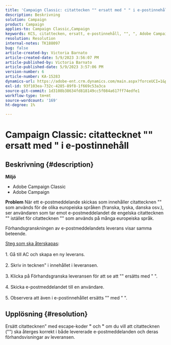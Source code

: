 ```yaml
---
title: 'Campaign Classic: citattecken "" ersatt med " " i e-postinnehåll"'
description: Beskrivning
solution: Campaign
product: Campaign
applies-to: Campaign Classic,Campaign
keywords: KCS, citattecken, ersatt, e-postinnehåll, "", ", Adobe Campaign, Adobe Campaign Classic
resolution: Resolution
internal-notes: TK188097
bug: false
article-created-by: Victoria Barnato
article-created-date: 5/9/2023 3:56:07 PM
article-published-by: Victoria Barnato
article-published-date: 5/9/2023 3:57:06 PM
version-number: 6
article-number: KA-15283
dynamics-url: https://adobe-ent.crm.dynamics.com/main.aspx?forceUCI=1&pagetype=entityrecord&etn=knowledgearticle&id=2744b2ff-81ee-ed11-8849-6045bd0065b6
exl-id: 93f103ea-732c-4285-89f8-1f669c53a3ca
source-git-commit: 1d3108b38634fd818149cc5f084a617ff74edfe1
workflow-type: tm+mt
source-wordcount: '169'
ht-degree: 1%

---
```


# Campaign Classic: citattecknet &quot;&quot; ersatt med &quot; i e-postinnehåll

## Beskrivning {#description}


<b>Miljö</b>

- Adobe Campaign Classic
- Adobe Campaign


<b>Problem</b>
När ett e-postmeddelande skickas som innehåller citattecknen &quot;&quot; som används för de olika europeiska språken (franska, tyska, danska osv.), ser användaren som tar emot e-postmeddelandet de engelska citattecknen &quot;&quot; istället för citattecknen &quot;&quot; som används på många europeiska språk.

Förhandsgranskningen av e-postmeddelandets leverans visar samma beteende.

<u>Steg som ska återskapas</u>:<br><br>1. Gå till AC och skapa en ny leverans.<br><br>2. Skriv in tecknen&quot; i innehållet i leveransen.<br><br>3. Klicka på Förhandsgranska leveransen för att se att &quot;&quot; ersätts med &quot; &quot;.<br><br>4. Skicka e-postmeddelandet till en användare.<br><br>5. Observera att även i e-postinnehållet ersätts &quot;&quot; med &quot; &quot;.<br>

## Upplösning {#resolution}


Ersätt citattecknen&quot; med escape-koder <b>&quot;</b> och <b>&quot;</b> om du vill att citattecknen (&quot;&quot;) ska återges korrekt i både levererade e-postmeddelanden och deras förhandsvisningar av leveransen.
